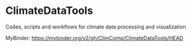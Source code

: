 # ClimateDataTools
Codes, scripts and workflows for climate data processing and visualization

MyBinder: https://mybinder.org/v2/gh/ClimComp/ClimateDataTools/HEAD  
